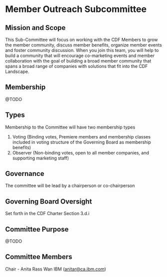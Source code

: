 # Member Outreach Subcommittee

## Mission and Scope

This Sub-Committee will focus on working with the CDF Members to grow the member community, discuss member benefits, organize member events and foster community discussion. When you join this team, you will help to build a community that will encourage co-marketing events and member collaboration with the goal of building a broad member community that spans a broad range of companies with solutions that fit into the CDF Landscape.

## Membership
@TODO

## Types
Membership to the Committee will have two membership types

1. Voting (Binding votes, Premiere members and membership classes included in voting structure of the Governing Board as membership benefits)
1. Observer (Non-binding votes, open to all member companies, and supporting marketing staff)

## Governance
The committee will be lead by a chairperson or co-chairperson

## Governing Board Oversight
Set forth in the CDF Charter Section 3.d.i

## Committee Purpose
@TODO

## Committee Members
Chair - Anita Rass Wan IBM (anitar@ca.ibm.com) 


